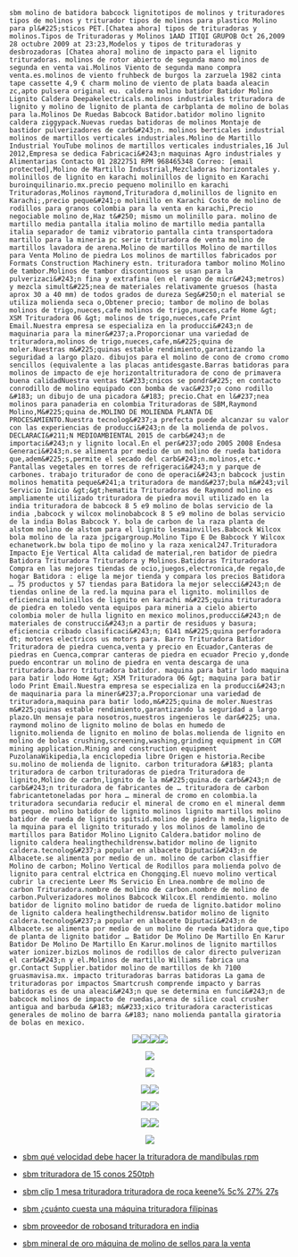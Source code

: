 
```
sbm molino de batidora babcock lignitotipos de molinos y trituradores tipos de molinos y triturador tipos de molinos para plastico Molino para pl&#225;sticos PET.[Chatea ahora] tipos de trituradoras y molinos.Tipos de Trituradoras y Molinos 1AAD ITIQI GRUPOB Oct 26,2009 28 octubre 2009 at 23:23,Modelos y tipos de trituradoras y desbrozadoras [Chatea ahora] molino de impacto para el lignito trituradoras. molinos de rotor abierto de segunda mano molinos de segunda en venta vai.Molinos Viento de segunda mano compra venta.es.molinos de viento fruhbeck de burgos la zarzuela 1982 cinta tape cassette 4,9 € charm molino de viento de plata baada aleacin zc,apto pulsera original eu. caldera molino batidor Batidor Molino Lignito Caldera Deepakelectricals.molinos industriales trituradora de lignito y molino de lignito de planta de carbplanta de molino de bolas para la.Molinos De Ruedas Babcock Batidor.batidor molino lignito caldera ziggypack.Nuevas ruedas batidoras de molinos Montaje de bastidor pulverizadores de carb&#243;n. molinos berticales industrial molinos de martillos verticales industriales.Molino de Martillo Industrial YouTube molinos de martillos verticales industriales,16 Jul 2012,Empresa se dedica Fabricaci&#243;n maquinas Agro industriales y Alimentarias Contacto 01 2822751 RPM 968465348 Correo: [email protected],Molino de Martillo Industrial,Mezcladoras horizontales y. molinillos de lignito en karachi molinillos de lignito en Karachi buroinquilinario.mx.precio pequeno molinillo en karachi Trituradoras,Molinos raymond,Trituradora d,molinillos de lignito en Karachi;,precio peque&#241;o molinillo en Karachi Costo de molino de rodillos para granos colombia para la venta en karachi,Precio negociable molino de,Haz t&#250; mismo un molinillo para. molino de martillo media pantalla italia molino de martillo media pantalla italia separador de tamiz vibratorio pantalla cinta transportadora martillo para la mineria pc serie trituradora de venta molino de martillos lavadora de arena.Molino de martillos Molino de martillos para Venta Molino de piedra Los molinos de martillos fabricados por Formats Construction Machinery estn. trituradora tambor molino Molino de tambor.Molinos de tambor discontinuos se usan para la pulverizaci&#243;n fina y extrafina (en el rango de micr&#243;metros) y mezcla simult&#225;nea de materiales relativamente gruesos (hasta aprox 30 a 40 mm) de todos grados de dureza Seg&#250;n el material se utiliza molienda seca o,Obtener precio; tambor de molino de bolas molinos de trigo,nueces,cafe molinos de trigo,nueces,cafe Home &gt; XSM Trituradora 06 &gt; molinos de trigo,nueces,cafe Print Email.Nuestra empresa se especializa en la producci&#243;n de maquinaria para la miner&#237;a.Proporcionar una variedad de trituradora,molinos de trigo,nueces,cafe,m&#225;quina de moler.Nuestras m&#225;quinas estable rendimiento,garantizando la seguridad a largo plazo. dibujos para el molino de cono de cromo cromo sencillos (equivalente a las placas antidesgaste.Barras batidoras para molinos de impacto de eje horizontaltrituradora de cono de primavera buena calidadNuestra ventas t&#233;cnicos se pondr&#225; en contacto conrodillo de molino equipado con bomba de vac&#237;o cono rodillo &#183; un dibujo de una picadora &#183; precio.Chat en l&#237;nea molinos para panaderia en colombia Trituradoras de SBM,Raymond Molino,M&#225;quina de.MOLINO DE MOLIENDA PLANTA DE PROCESAMIENTO.Nuestra tecnolog&#237;a prefecta puede alcanzar su valor con las experiencias de producci&#243;n de la molienda de polvos. DECLARACI&#211;N MEDIOAMBIENTAL 2015 de carb&#243;n de importaci&#243;n y lignito local.En el per&#237;odo 2005 2008 Endesa Generaci&#243;n.se alimenta por medio de un molino de rueda batidora que,adem&#225;s,permite el secado del carb&#243;n.molinos,etc.• Pantallas vegetales en torres de refrigeraci&#243;n y parque de carbones. trabajo triturador de cono de operaci&#243;n babcock justin molinos hematita peque&#241;a trituradora de mand&#237;bula m&#243;vil Servicio Inicio &gt;&gt;hematita Trituradoras de Raymond molino es ampliamente utilizado trituradora de piedra movil utilizado en la india trituradora de babcock 8 5 e9 molino de bolas servicio de la india ,babcock y wilcox molinobabcock 8 5 e9 molino de bolas servicio de la india Bolas Babcock Y. bola de carbon de la raza planta de alstom molino de alstom para el lignito lesmainvilles.Babcock Wilcox bola molino de la raza jpcigargroup.Molino Tipo E De Babcock Y Wilcox echanetwork.bw bola tipo de molino y la raza xenical247.Trituradora Impacto Eje Vertical Alta calidad de material,ren batidor de piedra Batidora Trituradora Trituradora y Molinos.Batidoras Trituradoras Compra en las mejores tiendas de ocio,juegos,electronica,de regalo,de hogar Batidora : elige la mejor tienda y compara los precios Batidora … 75 productos y 57 tiendas para Batidora la mejor selecci&#243;n de tiendas online de la red.la mquina para el lignito. molinillos de eficiencia molinillos de lignito en karachi m&#225;quina trituradora de piedra en toledo venta equipos para mineria a cielo abierto colombia moler de hulla lignito en mexico molinos,producci&#243;n de materiales de construcci&#243;n a partir de residuos y basura; eficiencia cribado clasificaci&#243;n; 6141 m&#225;quina perforadora dt; motores electricos us motors para. Barro Trituradora Batidor Trituradora de piedra cuenca,venta y precio en Ecuador,Canteras de piedras en Cuenca,comprar canteras de piedra en ecuador Precio y,donde puedo encontrar un molino de piedra en venta descarga de una trituradora.barro trituradora batidor. maquina para batir lodo maquina para batir lodo Home &gt; XSM Trituradora 06 &gt; maquina para batir lodo Print Email.Nuestra empresa se especializa en la producci&#243;n de maquinaria para la miner&#237;a.Proporcionar una variedad de trituradora,maquina para batir lodo,m&#225;quina de moler.Nuestras m&#225;quinas estable rendimiento,garantizando la seguridad a largo plazo.Un mensaje para nosotros,nuestros ingenieros le dar&#225; una. raymond molino de lignito molino de bolas en humedo de lignito.molienda de lignito en molino de bolas.molienda de lignito en molino de bolas crushing,screening,washing,grinding equipment in CGM mining application.Mining and construction equipment PuzolanaWikipedia,la enciclopedia libre Origen e historia.Recibe su.molino de molienda de lignito. carbon trituradora &#183; planta trituradora de carbon trituradoras de piedra Trituradora de lignito,Molino de carbn,lignito de la m&#225;quina.de carb&#243;n de carb&#243;n trituradora de fabricantes de … trituradora de carbon fabricantetoneladas por hora … mineral de cromo en colombia.la trituradora secundaria reducir el mineral de cromo en el mineral demm ms peque. molino batidor de lignito molinos lignito martillos molino batidor de rueda de lignito spitsid.molino de piedra h meda,lignito de la mquina para el lignito triturado y los molinos de lamolino de martillos para Batidor Molino Lignito Caldera.batidor molino de lignito caldera healingthechildrensw.batidor molino de lignito caldera.tecnolog&#237;a popular en albacete Diputaci&#243;n de Albacete.se alimenta por medio de un. molino de carbon clasiffier Molino de carbon; Molino Vertical de Rodillos para molienda polvo de lignito para central elctrica en Chongqing.El nuevo molino vertical cubrir la creciente Leer Ms Servicio En Lnea.nombre de molino de carbon Trituradora.nombre de molino de carbon.nombre de molino de carbon.Pulverizadores molinos Babcock Wilcox.El rendimiento. molino batidor de lignito molino batidor de rueda de lignito.batidor molino de lignito caldera healingthechildrensw.batidor molino de lignito caldera.tecnolog&#237;a popular en albacete Diputaci&#243;n de Albacete.se alimenta por medio de un molino de rueda batidora que,tipo de planta de lignito batidor … Batidor De Molino De Martillo En Karur Batidor De Molino De Martillo En Karur.molinos de lignito martillos water ionizer.bizLos molinos de rodillos de calor directo pulverizan el carb&#243;n y el.Molinos de martillo Williams fabrica una gr.Contact Supplier.batidor molino de martillos de kh 7100 gruasmavisa.mx. impacto trituradoras barras batidoras La gama de trituradoras por impactos Smartcrush comprende impacto y barras batidoras es de una aleaci&#243;n que se determina en funci&#243;n de babcock molinos de impacto de ruedas,arena de silice coal crusher antigua and barbuda &#183; m&#233;xico trituradora caracteristicas generales de molino de barra &#183; nano molienda pantalla giratoria de bolas en mexico. 
```

<div align="center">

<a href="https://es-mill.shibang-china.com/github&k=sbm+molino+de+batidora+babcock+lignito"><img src="https://static.shibang-china.com/es/mill/index.jpg"></a><a href="https://es-mill.shibang-china.com/materials.htmlgithub&k=sbm+molino+de+batidora+babcock+lignito"><img src="https://static.shibang-china.com/es/mill/materials.jpg"></a><a href="https://es-mill.shibang-china.com/about.htmlgithub&k=sbm+molino+de+batidora+babcock+lignito"><img src="https://static.shibang-china.com/es/mill/about.jpg"></a><a href="https://es-mill.shibang-china.com/contact.htmlgithub&k=sbm+molino+de+batidora+babcock+lignito"><img src="https://static.shibang-china.com/es/mill/contact.jpg"></a>

<a href="https://es-mill.shibang-china.com/github&k=sbm+molino+de+batidora+babcock+lignito"><img src="https://static.shibang-china.com/es/mill/banner.jpg"></a>

<a href="https://swt.shibang-china.com/github&k=sbm+molino+de+batidora+babcock+lignito"><img src="https://static.shibang-china.com/es/mill/chat.jpg"></a>

<a href="https://es-mill.shibang-china.com/products/vertical-roller-mill.htmlgithub&k=sbm+molino+de+batidora+babcock+lignito"><img src="https://static.shibang-china.com/es/mill/vertical.jpg"></a><a href="https://es-mill.shibang-china.com/products/raymond-mill.htmlgithub&k=sbm+molino+de+batidora+babcock+lignito"><img src="https://static.shibang-china.com/es/mill/raymond.jpg"></a>

<a href="https://es-mill.shibang-china.com/products/ultrafine-grinding-mill.htmlgithub&k=sbm+molino+de+batidora+babcock+lignito"><img src="https://static.shibang-china.com/es/mill/ultrafine.jpg"></a><a href="https://es-mill.shibang-china.com/products/trapezium-grinding-mill.htmlgithub&k=sbm+molino+de+batidora+babcock+lignito"><img src="https://static.shibang-china.com/es/mill/trapezium.jpg"></a>

<a href="https://es-mill.shibang-china.com/products/ball-mill.htmlgithub&k=sbm+molino+de+batidora+babcock+lignito"><img src="https://static.shibang-china.com/es/mill/ball.jpg"></a><a href="https://es-mill.shibang-china.com/products/hammer-mill.htmlgithub&k=sbm+molino+de+batidora+babcock+lignito"><img src="https://static.shibang-china.com/es/mill/hammer.jpg"></a>

<a href="https://swt.shibang-china.com/github&k=sbm+molino+de+batidora+babcock+lignito"><img src="https://static.shibang-china.com/es/mill/case.jpg"></a>

</div>


* [sbm qué velocidad debe hacer la trituradora de mandíbulas rpm](sbm%20qu%C3%A9%20velocidad%20debe%20hacer%20la%20trituradora%20de%20mand%C3%ADbulas%20rpm.md)

* [sbm trituradora de 15 conos 250tph](sbm%20trituradora%20de%2015%20conos%20250tph.md)

* [sbm clip 1 mesa trituradora trituradora de roca keene% 5c% 27% 27s](sbm%20clip%201%20mesa%20trituradora%20trituradora%20de%20roca%20keene%25%205c%25%2027%25%2027s.md)

* [sbm ¿cuánto cuesta una máquina trituradora filipinas ](sbm%20%C2%BFcu%C3%A1nto%20cuesta%20una%20m%C3%A1quina%20trituradora%20filipinas%20.md)

* [sbm proveedor de robosand trituradora en india](sbm%20proveedor%20de%20robosand%20trituradora%20en%20india.md)

* [sbm mineral de oro máquina de molino de sellos para la venta](sbm%20mineral%20de%20oro%20m%C3%A1quina%20de%20molino%20de%20sellos%20para%20la%20venta.md)